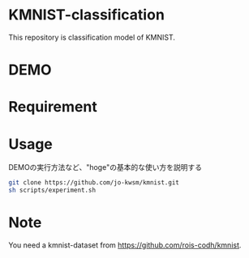 # KMNIST-classification

This repository is classification model of KMNIST.

# DEMO



# Requirement



# Usage
 
DEMOの実行方法など、"hoge"の基本的な使い方を説明する
 
```bash
git clone https://github.com/jo-kwsm/kmnist.git
sh scripts/experiment.sh
```
 
# Note
You need a kmnist-dataset from https://github.com/rois-codh/kmnist.
